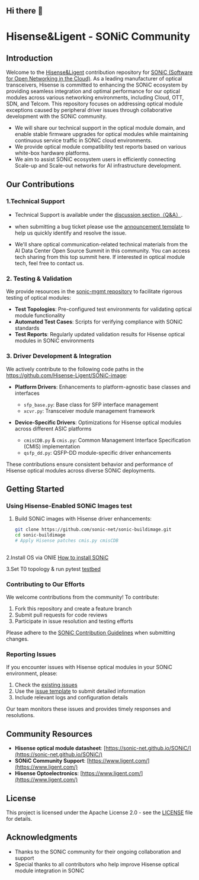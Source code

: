 ## Hi there 👋

# Hisense&Ligent - SONiC Community 

## Introduction

Welcome to the [Hisense&Ligent](https://www.ligent.com/) contribution repository for [SONiC (Software for Open Networking in the Cloud)](https://github.com/sonic-net). As a leading manufacturer of optical transceivers,
Hisense is committed to enhancing the SONiC ecosystem by providing seamless integration and optimal performance for our optical modules across various networking environments, including Cloud, OTT, SDN, and Telcom.
This repository focuses on addressing optical module exceptions caused by peripheral driver issues through collaborative development with the SONiC community. 
- We will share our technical support in the optical module domain, and enable stable firmware upgrades for optical modules while maintaining continuous service traffic in SONiC cloud environments.
- We provide optical module compatibility test reports based on various white-box hardware platforms.
- We aim to assist SONiC ecosystem users in efficiently connecting Scale-up and Scale-out networks for AI infrastructure development. 


## Our Contributions


### 1.Technical Support

- Technical Support is available under the [discussion section（Q&A）](https://github.com/orgs/Hisense-Ligent/discussions).

- when submitting a bug ticket please use the [announcement template](https://github.com/orgs/Hisense-Ligent/discussions/1) to help us quickly identify and resolve the issue.
  
- We'll share optical communication-related technical materials from the AI Data Center Open Source Summit in this community. You can access tech sharing from this top summit here. If interested in optical module tech, 
  feel free to contact us.

### 2. Testing & Validation

We provide resources in the [sonic-mgmt repository](https://github.com/sonic-net/sonic-mgmt) to facilitate rigorous testing of optical modules:

- **Test Topologies**: Pre-configured test environments for validating optical module functionality
- **Automated Test Cases**: Scripts for verifying compliance with SONiC standards
- **Test Reports**: Regularly updated validation results for Hisense optical modules in SONiC environments

### 3. Driver Development & Integration

We actively contribute to the following code paths in the https://github.com/Hisense-Ligent/SONiC-image:

- **Platform Drivers**: Enhancements to platform-agnostic base classes and interfaces
  - `sfp_base.py`: Base class for SFP interface management
  - `xcvr.py`: Transceiver module management framework

- **Device-Specific Drivers**: Optimizations for Hisense optical modules across different ASIC platforms
  - `cmisCDB.py` & `cmis.py`: Common Management Interface Specification (CMIS) implementation
  - `qsfp_dd.py`: QSFP-DD module-specific driver enhancements

These contributions ensure consistent behavior and performance of Hisense optical modules across diverse SONiC deployments.

## Getting Started

### Using Hisense-Enabled SONiC Images test

1. Build SONiC images with Hisense driver enhancements:
   ```bash
   git clone https://github.com/sonic-net/sonic-buildimage.git
   cd sonic-buildimage
   # Apply Hisense patches cmis.py cmisCDB
  
   ```
2.Install OS via ONIE [How to install SONiC ](https://github.com/hisense-optoelectronics/sonic/issues)
  

3.Set T0 topology & run pytest  [testbed](https://github.com/hisense-optoelectronics/sonic/issues)

### Contributing to Our Efforts

We welcome contributions from the community! To contribute:

1. Fork this repository and create a feature branch
2. Submit pull requests for code reviews
3. Participate in issue resolution and testing efforts

Please adhere to the [SONiC Contribution Guidelines](https://github.com/sonic-net/SONiC/blob/master/CONTRIBUTING.md) when submitting changes.

### Reporting Issues

If you encounter issues with Hisense optical modules in your SONiC environment, please:

1. Check the [existing issues](https://github.com/hisense-optoelectronics/sonic/issues)
2. Use the [issue template](https://github.com/hisense-optoelectronics/sonic/issues/new) to submit detailed information
3. Include relevant logs and configuration details

Our team monitors these issues and provides timely responses and resolutions.

## Community Resources

- **Hisense optical module datasheet**: [https://sonic-net.github.io/SONiC/](https://sonic-net.github.io/SONiC/)
- **SONiC Community Support**: [https://www.ligent.com/](https://www.ligent.com/)
- **Hisense Optoelectronics**: [https://www.ligent.com/](https://www.ligent.com/)

## License

This project is licensed under the Apache License 2.0 - see the [LICENSE](https://github.com/sonic-net/SONiC/blob/master/LICENSE) file for details.

## Acknowledgments

- Thanks to the SONiC community for their ongoing collaboration and support
- Special thanks to all contributors who help improve Hisense optical module integration in SONiC
